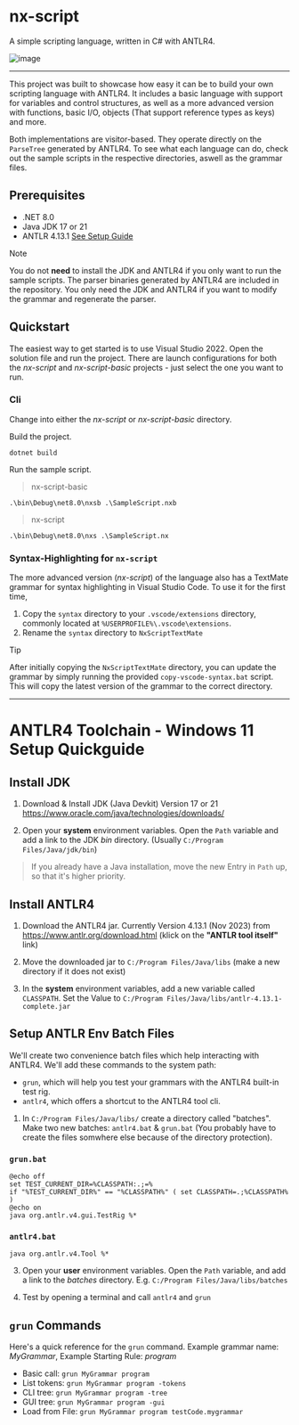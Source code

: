 # nx-script

A simple scripting language, written in C# with ANTLR4.

![image](https://github.com/user-attachments/assets/ee244615-9a5e-4d42-a6df-69844b8b309d)

---

This project was built to showcase how easy it can be to build your own scripting language with ANTLR4.
It includes a basic language with support for variables and control structures, as well as a more advanced version with functions,
basic I/O, objects (That support reference types as keys) and more.

Both implementations are visitor-based. They operate directly on the `ParseTree` generated by ANTLR4. To see what each language can do,
check out the sample scripts in the respective directories, aswell as the grammar files.

## Prerequisites

- .NET 8.0
- Java JDK 17 or 21
- ANTLR 4.13.1 [See Setup Guide](#antlr4-toolchain---windows-11-setup-quickguide)

> [!NOTE]
> You do not **need** to install the JDK and ANTLR4 if you only want to run the sample scripts. The parser binaries generated by ANTLR4 are included in the repository.
> You only need the JDK and ANTLR4 if you want to modify the grammar and regenerate the parser.

## Quickstart

The easiest way to get started is to use Visual Studio 2022. Open the solution file and run the project.
There are launch configurations for both the _nx-script_ and _nx-script-basic_ projects - just select the one you want to run.

### Cli

Change into either the _nx-script_ or _nx-script-basic_ directory.

Build the project.

```shell
dotnet build
```

Run the sample script.

> nx-script-basic

```shell
.\bin\Debug\net8.0\nxsb .\SampleScript.nxb
```

> nx-script

```shell
.\bin\Debug\net8.0\nxs .\SampleScript.nx
```

### Syntax-Highlighting for `nx-script`

The more advanced version (_nx-script_) of the language also has a TextMate grammar for syntax highlighting in Visual Studio Code.
To use it for the first time,

1. Copy the `syntax` directory to your `.vscode/extensions` directory, commonly located at `%USERPROFILE%\.vscode\extensions`.
2. Rename the `syntax` directory to `NxScriptTextMate`

> [!TIP]
> After initially copying the `NxScriptTextMate` directory, you can update the grammar by simply running the provided `copy-vscode-syntax.bat` script.
> This will copy the latest version of the grammar to the correct directory.

---

# ANTLR4 Toolchain - Windows 11 Setup Quickguide

## Install JDK

1. Download & Install JDK (Java Devkit) Version 17 or 21
   https://www.oracle.com/java/technologies/downloads/

2. Open your **system** environment variables. Open the `Path` variable and add a link to the JDK _bin_ directory. (Usually `C:/Program Files/Java/jdk/bin`)

> If you already have a Java installation, move the new Entry in `Path` up, so that it's higher priority.

## Install ANTLR4

1. Download the ANTLR4 jar. Currently Version 4.13.1 (Nov 2023) from
   https://www.antlr.org/download.html (klick on the **"ANTLR tool itself"** link)

2. Move the downloaded jar to `C:/Program Files/Java/libs` (make a new directory if it does not exist)

3. In the **system** environment variables, add a new variable called `CLASSPATH`. Set the Value to `C:/Program Files/Java/libs/antlr-4.13.1-complete.jar`

## Setup ANTLR Env Batch Files

We'll create two convenience batch files which help interacting with ANTLR4. We'll add these commands to the system path:

- `grun`, which will help you test your grammars with the ANTLR4 built-in test rig.
- `antlr4`, which offers a shortcut to the ANTLR4 tool cli.

1. In `C:/Program Files/Java/libs/` create a directory called "batches". Make two new batches: `antlr4.bat` & `grun.bat`
   (You probably have to create the files somwhere else because of the directory protection).

### `grun.bat`

```batch
@echo off
set TEST_CURRENT_DIR=%CLASSPATH:.;=%
if "%TEST_CURRENT_DIR%" == "%CLASSPATH%" ( set CLASSPATH=.;%CLASSPATH% )
@echo on
java org.antlr.v4.gui.TestRig %*
```

### `antlr4.bat`

```batch
java org.antlr.v4.Tool %*
```

3. Open your **user** environment variables. Open the `Path` variable, and add a link to the _batches_ directory. E.g. `C:/Program Files/Java/libs/batches`

4. Test by opening a terminal and call `antlr4` and `grun`

## `grun` Commands

Here's a quick reference for the `grun` command.
Example grammar name: _MyGrammar_, Example Starting Rule: _program_

- Basic call: `grun MyGrammar program`
- List tokens: `grun MyGrammar program -tokens`
- CLI tree: `grun MyGrammar program -tree`
- GUI tree: `grun MyGrammar program -gui`
- Load from File: `grun MyGrammar program testCode.mygrammar`
